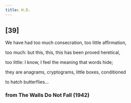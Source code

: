 ```yaml
---
title: H.D.
---
```


## [39]

We have had too much consecration,
too little affirmation,

too much: but this, this, this
has been proved heretical,

too little: I know, I feel
the meaning that words hide;

they are anagrams, cryptograms,
little boxes, conditioned

to hatch butterflies...
### from __The Walls Do Not Fall__ (1942)
